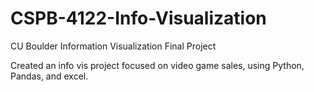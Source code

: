 # CSPB-4122-Info-Visualization
CU Boulder Information Visualization Final Project

Created an info vis project focused on video game sales, using Python, Pandas, and excel.
